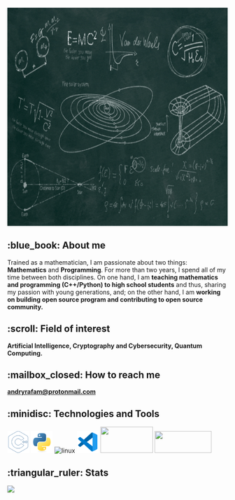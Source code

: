 <p align="center"> <img src="https://github.com/AndryRafam/andryrafam/blob/main/Maths.gif" width="1400" height="500"/>
<h2 align="left"> :blue_book: About me </h2>

Trained as a mathematician, I am passionate about two things: **Mathematics** and **Programming**. For more than two years, I spend all of my time between both disciplines. On one hand, I am **teaching mathematics and programming (C++/Python) to high school students** and thus, sharing my passion with young generations, and; on the other hand, I am **working on building open source program and contributing to open source community.**

<h2 align="left"> :scroll: Field of interest </h2>

**Artificial Intelligence, Cryptography and Cybersecurity, Quantum Computing.**

<h2 align="left"> :mailbox_closed: How to reach me </h2> 

**andryrafam@protonmail.com**

<h2 algin="left"> :minidisc: Technologies and Tools </h2>

<p align="left"> <img src="https://github.com/devicons/devicon/blob/master/icons/cplusplus/cplusplus-line.svg" width="50" height="50"/> <img src="https://github.com/devicons/devicon/blob/master/icons/python/python-original.svg" width="50" height="50"/> <img src="https://github.com/simple-icons/simple-icons/blob/develop/icons/linux.svg" alt="linux" width="50" height="50"/> <img src="https://github.com/AndryRafam/andryrafam/blob/main/vscode.png" width="50" height="50"/> <img src="https://github.com/valohai/ml-logos/blob/master/keras-text.svg" width="120" height="60"/> <img src="https://upload.wikimedia.org/wikipedia/commons/2/22/Crypto%2B%2B-logo.png" width="130" height="50"/>

<h2 align="left"> :triangular_ruler: Stats </h2>
 
![](https://github-readme-stats.vercel.app/api?username=AndryRafam&show_icons=true&theme=monokai)
